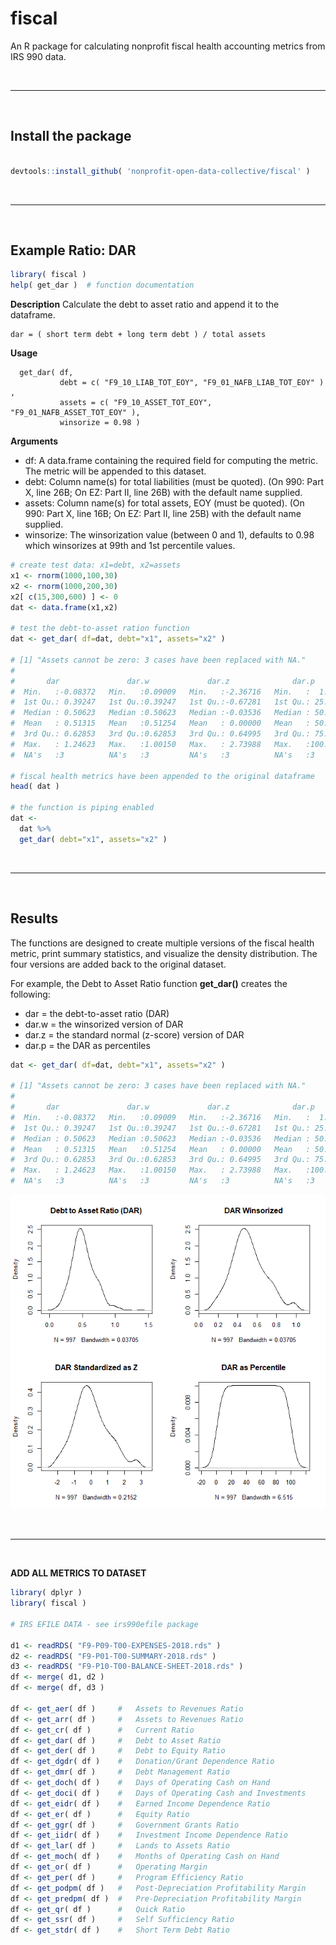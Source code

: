 # fiscal 

An R package for calculating nonprofit fiscal health accounting metrics from IRS 990 data. 

<br>

---------------------

<br>

## Install the package

```r

devtools::install_github( 'nonprofit-open-data-collective/fiscal' )

```

<br>
<hr>
<br>

## Example Ratio: DAR

```r
library( fiscal )
help( get_dar )  # function documentation 
```

**Description**
Calculate the debt to asset ratio and append it to the dataframe.

```
dar = ( short term debt + long term debt ) / total assets 
```

**Usage**
```
  get_dar( df, 
           debt = c( "F9_10_LIAB_TOT_EOY", "F9_01_NAFB_LIAB_TOT_EOY" ) , 
           assets = c( "F9_10_ASSET_TOT_EOY", "F9_01_NAFB_ASSET_TOT_EOY" ), 
           winsorize = 0.98 )
```

**Arguments**

* df:  A data.frame containing the required field for computing the metric. The metric will be appended to this dataset.
* debt:  Column name(s) for total liabilities (must be quoted). (On 990: Part X, line 26B; On EZ: Part II, line 26B) with the default name supplied.
* assets:  Column name(s) for total assets, EOY (must be quoted). (On 990: Part X, line 16B; On EZ: Part II, line 25B) with the default name supplied.
* winsorize:  The winsorization value (between 0 and 1), defaults to 0.98 which winsorizes at 99th and 1st percentile values.


```r
# create test data: x1=debt, x2=assets
x1 <- rnorm(1000,100,30)
x2 <- rnorm(1000,200,30)
x2[ c(15,300,600) ] <- 0
dat <- data.frame(x1,x2)

# test the debt-to-asset ration function
dat <- get_dar( df=dat, debt="x1", assets="x2" )

# [1] "Assets cannot be zero: 3 cases have been replaced with NA."
#
#       dar               dar.w             dar.z              dar.p       
#  Min.   :-0.08372   Min.   :0.09009   Min.   :-2.36716   Min.   :  1.00  
#  1st Qu.: 0.39247   1st Qu.:0.39247   1st Qu.:-0.67281   1st Qu.: 25.00  
#  Median : 0.50623   Median :0.50623   Median :-0.03536   Median : 50.00  
#  Mean   : 0.51315   Mean   :0.51254   Mean   : 0.00000   Mean   : 50.35  
#  3rd Qu.: 0.62853   3rd Qu.:0.62853   3rd Qu.: 0.64995   3rd Qu.: 75.00  
#  Max.   : 1.24623   Max.   :1.00150   Max.   : 2.73988   Max.   :100.00  
#  NA's   :3          NA's   :3         NA's   :3          NA's   :3

# fiscal health metrics have been appended to the original dataframe
head( dat ) 

# the function is piping enabled 
dat <- 
  dat %>% 
  get_dar( debt="x1", assets="x2" )
```

<br>
<hr>
<br>

## Results 

The functions are designed to create multiple versions of the fiscal health metric, print summary statistics, and visualize the density distribution. The four versions are added back to the original dataset. 

For example, the Debt to Asset Ratio function **get_dar()** creates the following: 

* dar = the debt-to-asset ratio (DAR) 
* dar.w = the winsorized version of DAR 
* dar.z = the standard normal (z-score) version of DAR 
* dar.p = the DAR as percentiles  

```r
dat <- get_dar( df=dat, debt="x1", assets="x2" )

# [1] "Assets cannot be zero: 3 cases have been replaced with NA."
#
#       dar               dar.w             dar.z              dar.p       
#  Min.   :-0.08372   Min.   :0.09009   Min.   :-2.36716   Min.   :  1.00  
#  1st Qu.: 0.39247   1st Qu.:0.39247   1st Qu.:-0.67281   1st Qu.: 25.00  
#  Median : 0.50623   Median :0.50623   Median :-0.03536   Median : 50.00  
#  Mean   : 0.51315   Mean   :0.51254   Mean   : 0.00000   Mean   : 50.35  
#  3rd Qu.: 0.62853   3rd Qu.:0.62853   3rd Qu.: 0.64995   3rd Qu.: 75.00  
#  Max.   : 1.24623   Max.   :1.00150   Max.   : 2.73988   Max.   :100.00  
#  NA's   :3          NA's   :3         NA's   :3          NA's   :3
```

![](assets/dar.png)


<br>
<hr>
<br>


**ADD ALL METRICS TO DATASET**

```r
library( dplyr )
library( fiscal )

# IRS EFILE DATA - see irs990efile package

d1 <- readRDS( "F9-P09-T00-EXPENSES-2018.rds" )
d2 <- readRDS( "F9-P01-T00-SUMMARY-2018.rds" )
d3 <- readRDS( "F9-P10-T00-BALANCE-SHEET-2018.rds" )
df <- merge( d1, d2 )
df <- merge( df, d3 )

df <- get_aer( df )     #	Assets to Revenues Ratio
df <- get_arr( df )     #	Assets to Revenues Ratio
df <- get_cr( df )      #	Current Ratio
df <- get_dar( df )     #	Debt to Asset Ratio
df <- get_der( df )     #	Debt to Equity Ratio
df <- get_dgdr( df )    #	Donation/Grant Dependence Ratio
df <- get_dmr( df )     #	Debt Management Ratio
df <- get_doch( df )    #	Days of Operating Cash on Hand
df <- get_doci( df )    #	Days of Operating Cash and Investments
df <- get_eidr( df )    #	Earned Income Dependence Ratio
df <- get_er( df )      #	Equity Ratio
df <- get_ggr( df )     #	Government Grants Ratio
df <- get_iidr( df )    #	Investment Income Dependence Ratio
df <- get_lar( df )     #	Lands to Assets Ratio
df <- get_moch( df )    #	Months of Operating Cash on Hand
df <- get_or( df )      #	Operating Margin
df <- get_per( df )     #	Program Efficiency Ratio
df <- get_podpm( df )   #	Post-Depreciation Profitability Margin
df <- get_predpm( df )  #	Pre-Depreciation Profitability Margin
df <- get_qr( df )      #	Quick Ratio
df <- get_ssr( df )     #	Self Sufficiency Ratio
df <- get_stdr( df )    #	Short Term Debt Ratio
```

